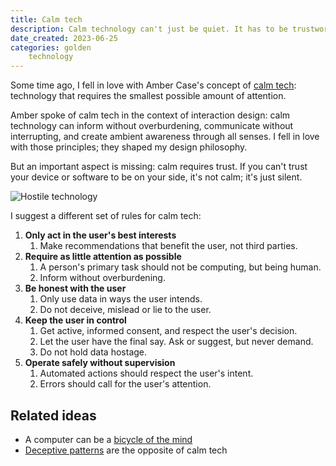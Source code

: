 ```yaml
---
title: Calm tech
description: Calm technology can't just be quiet. It has to be trustworthy.
date_created: 2023-06-25
categories: golden
    technology
---
```


Some time ago, I fell in love with Amber Case's concept of [calm tech](https://calmtech.com/): technology that requires the smallest possible amount of attention.

Amber spoke of calm tech in the context of interaction design: calm technology can inform without overburdening, communicate without interrupting, and create ambient awareness through all senses. I fell in love with those principles; they shaped my design philosophy.

But an important aspect is missing: calm requires trust. If you can't trust your device or software to be on your side, it's not calm; it's just silent.

![Hostile technology](/images/hostile-tech.png)

I suggest a different set of rules for calm tech:

1. **Only act in the user's best interests**
    1. Make recommendations that benefit the user, not third parties.
2. **Require as little attention as possible**
    1. A person's primary task should not be computing, but being human.
    2. Inform without overburdening.
3. **Be honest with the user**
    1. Only use data in ways the user intends.
    2. Do not deceive, mislead or lie to the user.
4. **Keep the user in control**
    1. Get active, informed consent, and respect the user's decision.
    2. Let the user have the final say. Ask or suggest, but never demand.
    3. Do not hold data hostage.
5. **Operate safely without supervision**
    1. Automated actions should respect the user's intent.
    2. Errors should call for the user's attention.

## Related ideas

- A computer can be a [bicycle of the mind](https://www.youtube.com/watch?v=W5o7umYvqlw)
- [Deceptive patterns](https://www.deceptive.design/types) are the opposite of calm tech